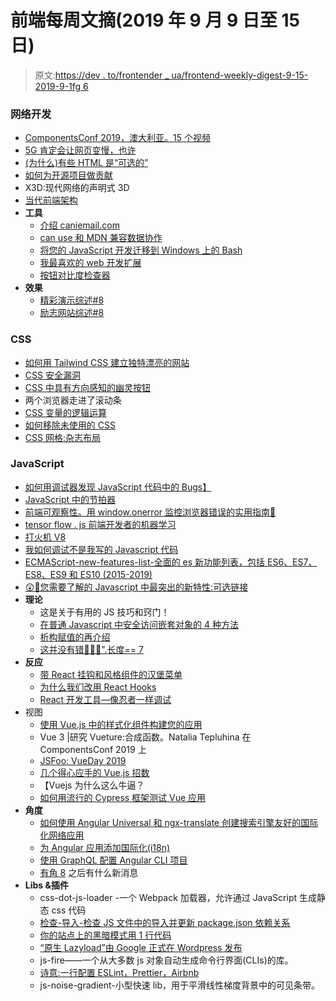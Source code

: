 # 前端每周文摘(2019 年 9 月 9 日至 15 日)

> 原文:[https://dev . to/frontender _ ua/frontend-weekly-digest-9-15-2019-9-1fg 6](https://dev.to/frontender_ua/frontend-weekly-digest-9-15-september-2019-1fg6)

### [](#webdevelopment)网络开发

*   [ComponentsConf 2019，澳大利亚。15 个视频](https://www.youtube.com/playlist?list=PLezbUWvTzODmyixYLrinT86NDsKJCM49U)
*   [5G 肯定会让网页变慢，也许](https://www.filamentgroup.com/lab/5g/)
*   [(为什么)有些 HTML 是“可选的”](https://remysharp.com/2019/09/12/why-some-html-is-optional)
*   [如何为开源项目做贡献](https://css-tricks.com/how-to-contribute-to-an-open-source-project/)
*   X3D:现代网络的声明式 3D
*   [当代前端架构](https://blog.webf.zone/contemporary-front-end-architectures-fb5b500b0231)
*   **工具**
    *   [介绍 caniemail.com](https://www.caniemail.com/news/2019-09-09-introducing-caniemail/)
    *   [can use 和 MDN 兼容数据协作](https://hacks.mozilla.org/2019/09/caniuse-and-mdn-compat-data-collaboration/)
    *   [将您的 JavaScript 开发迁移到 Windows 上的 Bash](https://www.smashingmagazine.com/2019/09/moving-javascript-development-bash-windows/)
    *   [我最喜欢的 web 开发扩展](https://www.silvestar.codes/articles/my-favorite-chrome-extensions-for-web-development-mostly/)
    *   [按钮对比度检查器](https://www.aditus.io/button-contrast-checker/)
*   **效果**
    *   [精彩演示综述#8](https://tympanus.net/codrops/2019/09/11/awesome-demos-roundup-8/)
    *   [励志网站综述#8](https://tympanus.net/codrops/2019/09/05/inspirational-websites-roundup-8/)

### [](#css)CSS

*   [如何用 Tailwind CSS 建立独特漂亮的网站](https://www.sitepoint.com/tailwind-unique-beautiful-websites/)
*   [CSS 安全漏洞](https://css-tricks.com/css-security-vulnerabilities/)
*   [CSS 中具有方向感知的幽灵按钮](https://css-tricks.com/ghost-buttons-with-directional-awareness-in-css/)
*   两个浏览器走进了滚动条
*   [CSS 变量的逻辑运算](https://css-tricks.com/logical-operations-with-css-variables/)
*   [如何移除未使用的 CSS](https://learnworthy.net/how-to-remove-unused-css)
*   [CSS 网格:杂志布局](https://codepen.io/oliviale/full/GRKQoKM)

### [](#javascript)JavaScript

*   [如何用调试器发现 JavaScript 代码中的 Bugs】](https://medium.com/better-programming/how-to-find-bugs-in-your-code-with-the-debugger-a7f739ea98)
*   [JavaScript 中的节拍器](https://meowni.ca/posts/metronomes/)
*   [前端可观察性。用 window.onerror 监控浏览器错误的实用指南💂‍](https://dev.to/omrilotan/front-end-observability-a-practical-guide-to-browser-error-monitoring-2gcm)
*   [tensor flow . js 前端开发者的机器学习](https://www.smashingmagazine.com/2019/09/machine-learning-front-end-developers-tensorflowjs/?ref=heydesigner)
*   [打火机 V8](https://v8.dev/blog/v8-lite)
*   [我如何调试不是我写的 Javascript 代码](https://itnext.io/how-i-debug-javascript-code-i-didnt-write-6c405a6a9103)
*   [ECMAScript-new-features-list-全面的 es 新功能列表，包括 ES6、ES7、ES8、ES9 和 ES10 (2015-2019)](https://github.com/daumann/ECMAScript-new-features-list)
*   [😲🤯您需要了解的 Javascript 中最突出的新特性:可选链接](https://dev.to/lampewebdev/the-most-outstanding-new-feature-in-javascript-you-need-to-know-about-optional-chaining-2pg2)
*   **理论**
    *   这是关于有用的 JS 技巧和窍门！
    *   [在普通 Javascript 中安全访问嵌套对象的 4 种方法](https://medium.com/better-programming/4-ways-to-safely-access-nested-objects-in-vanilla-javascript-8671d09348a8)
    *   [析构赋值的再介绍](https://www.smashingmagazine.com/2019/09/reintroduction-destructuring-assignment/)
    *   [这并没有错🤦🏼‍♂️".长度== 7](https://hsivonen.fi/string-length/)
*   **反应**
    *   [带 React 挂钩和风格组件的汉堡菜单](https://css-tricks.com/hamburger-menu-with-a-side-of-react-hooks-and-styled-components/)
    *   [为什么我们改用 React Hooks](https://blog.bitsrc.io/why-we-switched-to-react-hooks-48798c42c7f)
    *   [React 开发工具—像忍者一样调试](https://medium.com/the-thinkmill/react-dev-tools-debug-like-a-ninja-c3a5d09895c6)
*   视图
    *   [使用 Vue.js 中的样式化组件构建您的应用](https://medium.com/javascript-in-plain-english/building-your-application-with-styled-components-in-vue-js-8d0fdd8e605a)
    *   Vue 3 |研究 Vueture:合成函数。Natalia Tepluhina 在 ComponentsConf 2019 上
    *   [JSFoo: VueDay 2019](https://www.youtube.com/playlist?list=PL279M8GbNsetq9zfE2yXEuKcUhZR0mnz3#jsfoovueday)
    *   [几个得心应手的 Vue.js 招数](https://medium.com/@marko.zunic/a-few-handy-vue-js-tricks-832703cff426)
    *   【Vuejs 为什么这么牛逼？
    *   [如何用流行的 Cypress 框架测试 Vue 应用](https://medium.com/@NAPOLEON039/how-to-test-vue-apps-with-the-popular-cypress-framework-aa9342e2bd58)
*   **角度**
    *   [如何使用 Angular Universal 和 ngx-translate 创建搜索引擎友好的国际化网络应用](https://itnext.io/how-to-create-search-engine-friendly-internationalized-web-apps-with-angular-universal-and-510c658f2e41)
    *   [为 Angular 应用添加国际化(i18n)](https://levelup.gitconnected.com/add-internationalization-i18n-to-an-angular-app-b8fa8b51deea)
    *   [使用 GraphQL 配置 Angular CLI 项目](https://blog.angularindepth.com/configuring-a-angular-cli-project-with-graphql-37217f66d419)
    *   [有角 8](https://blog.angularindepth.com/whats-new-after-angular-8-28d27ce3348a) 之后有什么新消息
*   **Libs &插件**
    *   css-dot-js-loader -一个 Webpack 加载器，允许通过 JavaScript 生成静态 css 代码
    *   [检查-导入-检查 JS 文件中的导入并更新 package.json 依赖关系](https://github.com/finom/check-imports)
    *   [你的站点上的黑暗模式用 1 行代码](https://medium.com/@liverm0r/dark-mode-on-your-site-with-1-line-of-code-21b52ac7ef00)
    *   [“原生 Lazyload”由 Google 正式在 Wordpress 发布](https://wordpress.org/plugins/native-lazyload/)
    *   js-fire——一个从大多数 js 对象自动生成命令行界面(CLIs)的库。
    *   [诗意:一行配置 ESLint，Prettier，Airbnb](https://medium.com/javascript-in-plain-english/configuring-eslint-prettier-and-airbnb-in-1-line-164ab8f1e8c7)
    *   js-noise-gradient-小型快速 lib，用于平滑线性梯度背景中的可见条带。
